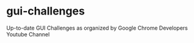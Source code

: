 # gui-challenges
 Up-to-date GUI Challenges as organized by Google Chrome Developers Youtube Channel
